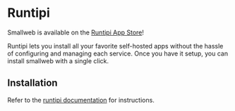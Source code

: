 # Runtipi

Smallweb is available on the [Runtipi App Store](https://runtipi.io/docs/apps-available)!

Runtipi lets you install all your favorite self-hosted apps without the hassle of configuring and managing each service. Once you have it setup, you can install smallweb with a single click.

## Installation

Refer to the [runtipi documentation](https://runtipi.io/docs/getting-started/installation) for instructions.
